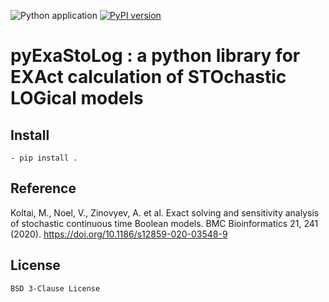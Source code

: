 ![Python application](https://github.com/vincent-noel/pyExaStoLog/workflows/Python%20application/badge.svg) [![PyPI version](https://badge.fury.io/py/exastolog.svg)](https://badge.fury.io/py/exastolog)

# pyExaStoLog : a python library for EXAct calculation of STOchastic LOGical models 

## Install
    - pip install .

## Reference
Koltai, M., Noel, V., Zinovyev, A. et al. Exact solving and sensitivity analysis of stochastic continuous time Boolean models. BMC Bioinformatics 21, 241 (2020). https://doi.org/10.1186/s12859-020-03548-9

## License
    BSD 3-Clause License
